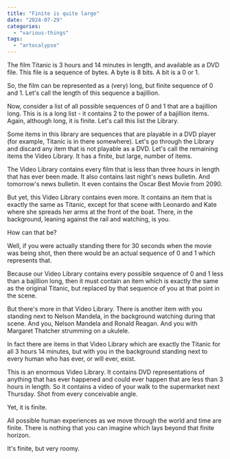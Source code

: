 ```yaml
---
title: "Finite is quite large"
date: "2024-07-29"
categories: 
  - "various-things"
tags: 
  - "artocalypse"
---
```


The film Titanic is 3 hours and 14 minutes in length, and available as a DVD file. This file is a sequence of bytes. A byte is 8 bits. A bit is a 0 or 1.

So, the film can be represented as a (very) long, but finite sequence of 0 and 1. Let's call the length of this sequence a bajillion.

Now, consider a list of all possible sequences of 0 and 1 that are a bajillion long. This is is a long list - it contains 2 to the power of a bajillion items. Again, although long, it is finite. Let's call this list the Library.

Some items in this library are sequences that are playable in a DVD player (for example, Titanic is in there somewhere). Let's go through the Library and discard any item that is not playable as a DVD. Let's call the remaining items the Video Library. It has a finite, but large, number of items.

The Video Library contains every film that is less than three hours in length that has ever been made. It also contains last night's news bulletin. And tomorrow's news bulletin. It even contains the Oscar Best Movie from 2090.

But yet, this Video Library contains even more. It contains an item that is exactly the same as Titanic, except for that scene with Leonardo and Kate where she spreads her arms at the front of the boat. There, in the background, leaning against the rail and watching, is you.

How can that be?

Well, if you were actually standing there for 30 seconds when the movie was being shot, then there would be an actual sequence of 0 and 1 which represents that.

Because our Video Library contains every possible sequence of 0 and 1 less than a bajillion long, then it must contain an item which is exactly the same as the original Titanic, but replaced by that sequence of you at that point in the scene.

But there's more in that Video Library. There is another item with you standing next to Nelson Mandela, in the background watching during that scene. And you, Nelson Mandela and Ronald Reagan. And you with Margaret Thatcher strumming on a ukulele.

In fact there are items in that Video Library which are exactly the Titanic for all 3 hours 14 minutes, but with you in the background standing next to every human who has ever, or will ever, exist.

This is an enormous Video Library. It contains DVD representations of anything that has ever happened and could ever happen that are less than 3 hours in length. So it contains a video of your walk to the supermarket next Thursday. Shot from every conceivable angle.

Yet, it is finite.

All possible human experiences as we move through the world and time are finite. There is nothing that you can imagine which lays beyond that finite horizon.

It's finite, but very roomy.
